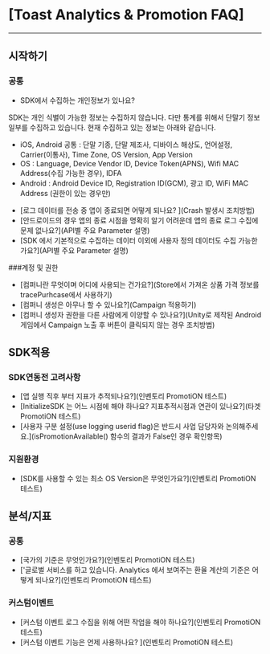 # [Toast Analytics & Promotion FAQ]
***

## 시작하기
### 공통
 * SDK에서 수집하는 개인정보가 있나요?
 
SDK는 개인 식별이 가능한 정보는 수집하지 않습니다. 다만 통계를 위해서 단말기 정보 일부를 수집하고 있습니다. 현재 수집하고 있는 정보는 아래와 같습니다.
- iOS, Android 공통 : 단말 기종, 단말 제조사, 디바이스 해상도, 언어설정, Carrier(이통사), Time Zone, OS Version, App Version 
- OS : Language, Device Vendor ID, Device Token(APNS), Wifi MAC Address(수집 가능한 경우), IDFA 
- Android : Android Device ID, Registration ID(GCM), 광고 ID, WiFi MAC Address (권한이 있는 경우만) 


* [로그 데이터를 전송 중 앱이 종료되면 어떻게 되나요? ](Crash 발생시 조치방법)
* [안드로이드의 경우 앱의 종료 시점을 명확히 알기 어려운데 앱의 종료 로그 수집에 문제 없나요?](API별 주요 Parameter 설명)
* [SDK 에서 기본적으로 수집하는 데이터 이외에 사용자 정의 데이터도 수집 가능한가요?](API별 주요 Parameter 설명)

###계정 및 권한
* [컴퍼니란 무엇이며 어디에 사용되는 건가요?](Store에서 가져온 상품 가격 정보를 tracePurhcase에서 사용하기)
* [컴퍼니 생성은 아무나 할 수 있나요?](Campaign 적용하기)
* [컴퍼니 생성자 권한을 다른 사람에게 이양할 수 있나요?](Unity로 제작된 Android게임에서 Campaign 노출 후 버튼이 클릭되지 않는 경우 조치방법)


## SDK적용
### SDK연동전 고려사항
* [앱 실행 직후 부터 지표가 추적되나요?](인벤토리 PromotiON 테스트)
* [InitializeSDK 는 어느 시점에 해야 하나요? 지표추적시점과 연관이 있나요?](타겟 PromotiON 테스트)
* [사용자 구분 설정(use logging userid flag)은 반드시 사업 담당자와 논의해주세요.](isPromotionAvailable() 함수의 결과가 False인 경우 확인항목)

### 지원환경
* [SDK를 사용할 수 있는 최소 OS Version은 무엇인가요?](인벤토리 PromotiON 테스트)


## 분석/지표
### 공통
* [국가의 기준은 무엇인가요?](인벤토리 PromotiON 테스트)
* ['글로벌 서비스를 하고 있습니다. Analytics 에서 보여주는 환율 계산의 기준은 어떻게 되나요?](인벤토리 PromotiON 테스트)


### 커스텀이벤트
* [커스텀 이벤트 로그 수집을 위해 어떤 작업을 해야 하나요?](인벤토리 PromotiON 테스트)
* [커스텀 이벤트 기능은 언제 사용하나요? ](인벤토리 PromotiON 테스트)
